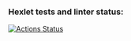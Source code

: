 ### Hexlet tests and linter status:
[![Actions Status](https://github.com/lezbopingvin/frontend-project-lvl2/workflows/hexlet-check/badge.svg)](https://github.com/lezbopingvin/frontend-project-lvl2/actions)
